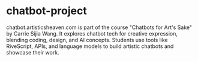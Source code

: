 # chatbot-project
chatbot.artisticsheaven.com is part of the course "Chatbots for Art's Sake" by Carrie Sijia Wang. It explores chatbot tech for creative expression, blending coding, design, and AI concepts. Students use tools like RiveScript, APIs, and language models to build artistic chatbots and showcase their work.
